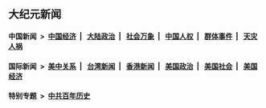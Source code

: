 ## 大纪元新闻

#### 中国新闻 &nbsp;>&nbsp; [中国经济](indexes/ncid283/README.md?11072045) &nbsp;| &nbsp; [大陆政治](indexes/ncid277/README.md?11072045) &nbsp;| &nbsp; [社会万象](indexes/ncid282/README.md?11072045) &nbsp;| &nbsp; [中国人权](indexes/ncid278/README.md?11072045) &nbsp;| &nbsp; [群体事件](indexes/ncid279/README.md?11072045) &nbsp;| &nbsp; [天灾人祸](indexes/ncid280/README.md?11072045)

#### 国际新闻 &nbsp;>&nbsp; [美中关系](indexes/nf1412576/README.md?11072045) &nbsp;| &nbsp; [台湾新闻](indexes/ncid1349361/README.md?11072045) &nbsp;| &nbsp; [香港新闻](indexes/ncid1349362/README.md?11072045) &nbsp;| &nbsp; [美国政治](indexes/ncid1078159/README.md?11072045) &nbsp;| &nbsp; [美国社会](indexes/ncid1078160/README.md?11072045) &nbsp;| &nbsp; [美国经济](indexes/ncid1078158/README.md?11072045)

#### 特别专题 &nbsp;>&nbsp; [中共百年历史](https://github.com/epoch-news/epoch-special/blob/master/README.md?11072045)  
